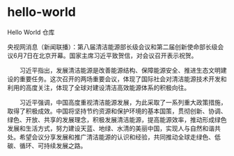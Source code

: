 # hello-world
Hello World 仓库


央视网消息（新闻联播）：第八届清洁能源部长级会议和第二届创新使命部长级会议6月7日在北京开幕。国家主席习近平致贺信，对会议召开表示祝贺。

　　习近平指出，发展清洁能源是改善能源结构、保障能源安全、推进生态文明建设的重要任务。这次召开的两场重要会议，体现了国际社会对清洁能源技术开发和利用的高度关注，体现了全球对建设清洁高效能源体系的积极向往。

　　习近平强调，中国高度重视清洁能源发展，为此采取了一系列重大政策措施，取得了积极成效。中国将坚持节约资源和保护环境的基本国策，贯彻创新、协调、绿色、开放、共享的发展理念，积极发展清洁能源，提高能源效率，推动形成绿色发展和生活方式，努力建设天蓝、地绿、水清的美丽中国，实现人与自然和谐共处。希望会议分享发展和推广清洁能源的认识和经验，共同推动全球走绿色、低碳、循环、可持续发展之路。
